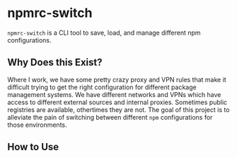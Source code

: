 # npmrc-switch

`npmrc-switch` is a CLI tool to save, load, and manage different npm configurations. 

## Why Does this Exist?

Where I work, we have some pretty crazy proxy and VPN rules that make it difficult trying to get the right configuration for 
different package management systems. We have different networks and VPNs which have access to different external sources and 
internal proxies. Sometimes public registries are available, othertimes they are not. The goal of this project is to alleviate 
the pain of switching between different `npm` configurations for those environments.

## How to Use 